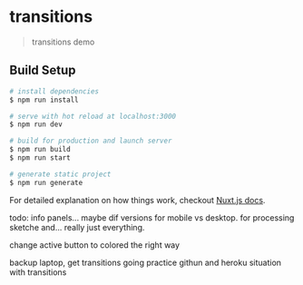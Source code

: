 # transitions

> transitions demo

## Build Setup

``` bash
# install dependencies
$ npm run install

# serve with hot reload at localhost:3000
$ npm run dev

# build for production and launch server
$ npm run build
$ npm run start

# generate static project
$ npm run generate
```

For detailed explanation on how things work, checkout [Nuxt.js docs](https://nuxtjs.org).

todo:
info panels... maybe dif versions for mobile vs desktop. for processing  sketche and... really just everything.

change active button to colored the right way

backup laptop, get transitions going
practice githun and heroku situation with transitions
